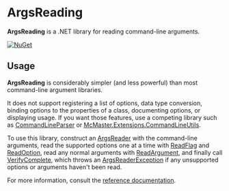 # ArgsReading

**ArgsReading** is a .NET library for reading command-line arguments.

[![NuGet](https://img.shields.io/nuget/v/ArgsReading.svg)](https://www.nuget.org/packages/ArgsReading)

## Usage

**ArgsReading** is considerably simpler (and less powerful) than most command-line argument libraries.

It does not support registering a list of options, data type conversion, binding options to the properties of a class, documenting options, or displaying usage. If you want those features, use a competing library such as [CommandLineParser](https://www.nuget.org/packages/CommandLineParser) or [McMaster.Extensions.CommandLineUtils](https://www.nuget.org/packages/McMaster.Extensions.CommandLineUtils/).

To use this library, construct an [ArgsReader](ArgsReading/ArgsReader/ArgsReader.md) with the command-line arguments, read the supported options one at a time with [ReadFlag](ArgsReading/ArgsReader/ReadFlag.md) and [ReadOption](ArgsReading/ArgsReader/ReadOption.md), read any normal arguments with [ReadArgument](ArgsReading/ArgsReader/ReadArgument.md), and finally call [VerifyComplete](ArgsReading/ArgsReader/VerifyComplete.md), which throws an [ArgsReaderException](ArgsReading/ArgsReaderException.md) if any unsupported options or arguments haven't been read.

For more information, consult the [reference documentation](ArgsReading.md).
